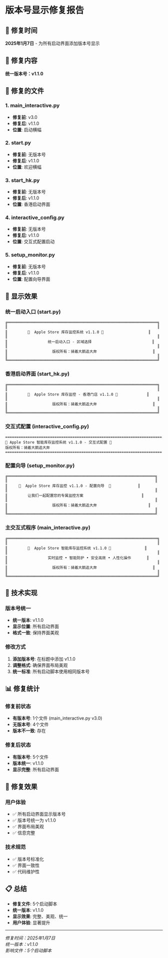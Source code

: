 # 版本号显示修复报告

## 📅 修复时间
**2025年1月7日** - 为所有启动界面添加版本号显示

## 🎯 修复内容
**统一版本号：v1.1.0**

## 📁 修复的文件

### 1. main_interactive.py
- **修复前**: v3.0
- **修复后**: v1.1.0
- **位置**: 启动横幅

### 2. start.py
- **修复前**: 无版本号
- **修复后**: v1.1.0
- **位置**: 欢迎横幅

### 3. start_hk.py
- **修复前**: 无版本号
- **修复后**: v1.1.0
- **位置**: 香港启动界面

### 4. interactive_config.py
- **修复前**: 无版本号
- **修复后**: v1.1.0
- **位置**: 交互式配置启动

### 5. setup_monitor.py
- **修复前**: 无版本号
- **修复后**: v1.1.0
- **位置**: 配置向导界面

## 🎨 显示效果

### 统一启动入口 (start.py)
```
╔═══════════════════════════════════════════════════════════════════╗
║                                                                   ║
║         🍎  Apple Store 库存监控系统 v1.1.0 🍎                    ║
║                                                                   ║
║                  统一启动入口 - 区域选择                           ║
║                                                                   ║
║                    版权所有：骑着大鹅追大奔                         ║
║                                                                   ║
╚═══════════════════════════════════════════════════════════════════╝
```

### 香港启动界面 (start_hk.py)
```
╔═══════════════════════════════════════════════════════════════════╗
║                                                                   ║
║         🍎  Apple Store 库存监控 - 香港门店 v1.1.0 🍎             ║
║                                                                   ║
║                    版权所有：骑着大鹅追大奔                         ║
║                                                                   ║
╚═══════════════════════════════════════════════════════════════════╝
```

### 交互式配置 (interactive_config.py)
```
======================================================================
🍎 Apple Store 智能库存监控系统 v1.1.0 - 交互式配置 🍎
版权所有：骑着大鹅追大奔
======================================================================
```

### 配置向导 (setup_monitor.py)
```
╔══════════════════════════════════════════════════════════════════╗
║                                                                  ║
║     🍎  Apple Store 库存监控 v1.1.0 - 配置向导  🍎            ║
║                                                                  ║
║         让我们一起配置您的专属监控方案                          ║
║                                                                  ║
║                    版权所有：骑着大鹅追大奔                       ║
║                                                                  ║
╚══════════════════════════════════════════════════════════════════╝
```

### 主交互式程序 (main_interactive.py)
```
╔═══════════════════════════════════════════════════════════════════╗
║                                                                   ║
║         🍎  Apple Store 智能库存监控系统 v1.1.0 🍎               ║
║                                                                   ║
║                  实时监控 • 智能防护 • 安全高效 • 人性化操作       ║
║                                                                   ║
║                    版权所有：骑着大鹅追大奔                         ║
║                                                                   ║
╚═══════════════════════════════════════════════════════════════════╝
```

## 🔧 技术实现

### 版本号统一
- **统一版本**: v1.1.0
- **显示位置**: 所有启动界面
- **格式一致**: 保持界面美观

### 修改方式
1. **添加版本号**: 在标题中添加 v1.1.0
2. **调整格式**: 确保界面布局美观
3. **统一标准**: 所有启动脚本使用相同版本号

## 📊 修复统计

### 修复前状态
- **有版本号**: 1个文件 (main_interactive.py v3.0)
- **无版本号**: 4个文件
- **版本不一致**: 存在

### 修复后状态
- **有版本号**: 5个文件
- **版本统一**: v1.1.0
- **显示完整**: 所有启动界面

## 🎯 修复效果

### 用户体验
- ✅ 所有启动界面显示版本号
- ✅ 版本号统一为 v1.1.0
- ✅ 界面布局美观
- ✅ 信息完整

### 技术规范
- ✅ 版本号标准化
- ✅ 界面一致性
- ✅ 代码维护性

## 📋 总结

- **修复文件**: 5个启动脚本
- **统一版本**: v1.1.0
- **显示效果**: 完整、美观、统一
- **用户体验**: 显著提升

---
*修复时间：2025年1月7日*  
*统一版本：v1.1.0*  
*影响文件：5个启动脚本*
